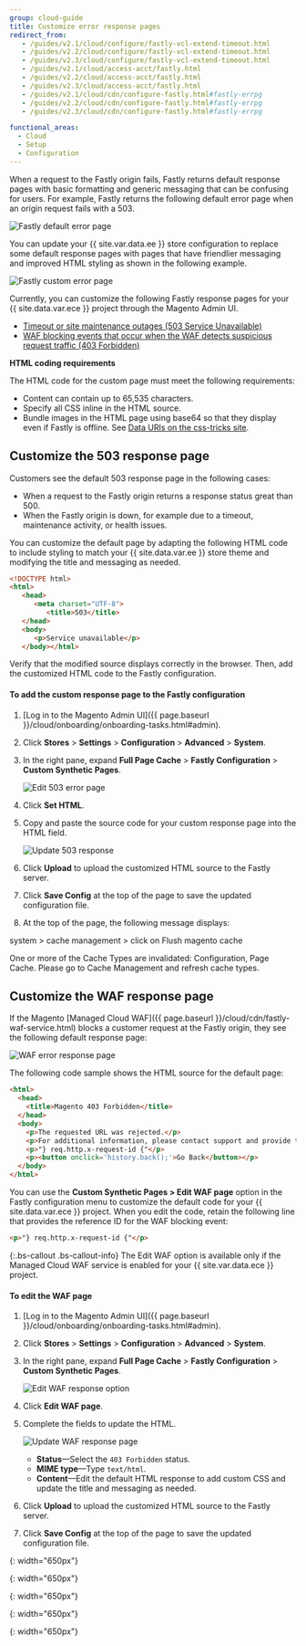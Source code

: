 ```yaml
---
group: cloud-guide
title: Customize error response pages
redirect_from:
   - /guides/v2.1/cloud/configure/fastly-vcl-extend-timeout.html
   - /guides/v2.2/cloud/configure/fastly-vcl-extend-timeout.html
   - /guides/v2.3/cloud/configure/fastly-vcl-extend-timeout.html
   - /guides/v2.1/cloud/access-acct/fastly.html
   - /guides/v2.2/cloud/access-acct/fastly.html
   - /guides/v2.3/cloud/access-acct/fastly.html
   - /guides/v2.1/cloud/cdn/configure-fastly.html#fastly-errpg
   - /guides/v2.2/cloud/cdn/configure-fastly.html#fastly-errpg
   - /guides/v2.3/cloud/cdn/configure-fastly.html#fastly-errpg

functional_areas:
  - Cloud
  - Setup
  - Configuration
---
```


When a request to the Fastly origin fails, Fastly returns default response pages with basic formatting and generic messaging that can be confusing for users. For example, Fastly returns the following default error page when an origin request fails with a 503.

![Fastly default error page]

You can update your {{ site.var.data.ee }} store configuration to replace some default response pages with pages that have friendlier messaging and improved HTML styling as shown in the following example.

![Fastly custom error page]

Currently, you can customize the following Fastly response pages for your {{ site.data.var.ece }} project through the Magento Admin UI.

- [Timeout or site maintenance outages (503 Service Unavailable)](#customize-the-503-response-page)
- [WAF blocking events that occur when the WAF detects suspicious request traffic (403 Forbidden)](#customize-the-waf-response-page)


**HTML coding requirements**

The HTML code for the custom page must meet the following requirements:

- Content can contain up to 65,535 characters.
- Specify all CSS inline in the HTML source.
- Bundle images in the HTML page using base64 so that they display even if Fastly is offline. See [Data URIs on the css-tricks site](https://css-tricks.com/data-uris/).


## Customize the 503 response page

Customers see the default 503 response page in the following cases:

- When a request to the Fastly origin returns a response status great than 500.
- When the Fastly origin is down, for example due to a timeout, maintenance activity, or health issues.

You can customize the default page by adapting the following HTML code to include styling to match your {{ site.data.var.ee }} store theme and modifying the title and messaging as needed.

```html
<!DOCTYPE html>
<html>
   <head>
      <meta charset="UTF-8">
         <title>503</title>
   </head>
   <body>
      <p>Service unavailable</p>
   </body></html>
```

Verify that the modified source displays correctly in the browser. Then, add the customized HTML code to the Fastly configuration.

#### To  add the custom response page to the Fastly configuration

1.  [Log in to the Magento Admin UI]({{ page.baseurl }}/cloud/onboarding/onboarding-tasks.html#admin).

1.  Click **Stores** > **Settings** > **Configuration** > **Advanced** > **System**.

1.  In the right pane, expand **Full Page Cache** > **Fastly Configuration** > **Custom Synthetic Pages**.

    ![Edit 503 error page]

1.	Click **Set HTML**.

1.	Copy and paste the source code for your custom response page into the HTML field. 

    ![Update 503 response]

1.	Click **Upload** to upload the customized HTML source to the Fastly server.

1.	Click **Save Config** at the top of the page to save the updated configuration file.

1.  At the top of the page, the following message displays:

system > cache management > click on Flush magento cache


One or more of the Cache Types are invalidated: Configuration, Page Cache. Please go to Cache Management and refresh cache types. 
## Customize the WAF response page

If the Magento [Managed Cloud WAF]({{ page.baseurl }}/cloud/cdn/fastly-waf-service.html) blocks a customer request at the Fastly origin, they see the following default response page:

![WAF error response page]

The following code sample shows the HTML source for the default page:

```html
<html>
  <head>
    <title>Magento 403 Forbidden</title>
  </head>
  <body>
    <p>The requested URL was rejected.</p>
    <p>For additional information, please contact support and provide this reference ID:</p>
    <p>"} req.http.x-request-id {"</p>
    <p><button onclick='history.back();'>Go Back</button></p>
  </body>
</html>
```

You can use the **Custom Synthetic Pages > Edit WAF page** option in the Fastly configuration menu to customize the default code for your {{ site.data.var.ece }} project. When you edit the code, retain the following line that provides the reference ID for the WAF blocking event: 

```html
<p>"} req.http.x-request-id {"</p>
```


{:.bs-callout .bs-callout-info}
The Edit WAF option is available only if the Managed Cloud WAF service is enabled for your {{ site.var.data.ece }} project.

#### To edit the WAF page

1.  [Log in to the Magento Admin UI]({{ page.baseurl }}/cloud/onboarding/onboarding-tasks.html#admin).

1.  Click **Stores** > **Settings** > **Configuration** > **Advanced** > **System**.

1.  In the right pane, expand **Full Page Cache** > **Fastly Configuration** > **Custom Synthetic Pages**.

    ![Edit WAF response option]

1.  Click **Edit WAF page**.

1.  Complete the fields to update the HTML.

    ![Update WAF response page]

    -  **Status**—Select the `403 Forbidden` status.
    -  **MIME type**—Type `text/html`.
    -  **Content**—Edit the default HTML response to add custom CSS and update the title and messaging as needed.

1.	Click **Upload** to upload the customized HTML source to the Fastly server.

1.	Click **Save Config** at the top of the page to save the updated configuration file.

<!-- Link definitions -->

[Edit 503 error page]: {{site.baseurl}}/common/images/cloud/cloud-fastly-custom-synthetic-pages-edit-html.png
{: width="650px"}

[Update 503 response]: {{site.baseurl}}/common/images/cloud/cloud-fastly-customize-503-response.png
{: width="650px"}

[Edit WAF response option]: {{site.baseurl}}/common/images/cloud/cloud-fastly-custom-synthetic-pages-edit-waf.png
{: width="650px"}

[Fastly default error page]: {{site.baseurl}}/common/images/cloud/cloud-fastly-503-example.png

[Fastly custom error page]: {{site.baseurl}}/common/images/cloud/cloud-fastly-new-error-page.png
{: width="650px"}

[WAF error response page]: {{site.baseurl}}/common/images/cloud/cloud-fastly-waf-403-error.png

[Update WAF response page]: {{site.baseurl}}/common/images/cloud/cloud-fastly-edit-waf-html.png
{: width="650px"}

